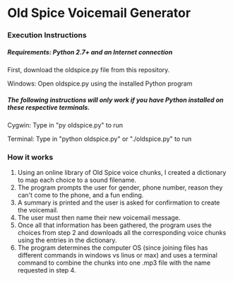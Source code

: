 # Old Spice Voicemail Generator

### Execution Instructions
##### Requirements: Python 2.7+ and an Internet connection
First, download the oldspice.py file from this repository.

Windows: Open oldspice.py using the installed Python program

##### The following instructions will only work if you have Python installed on these respective terminals.
Cygwin: Type in "py oldspice.py" to run

Terminal: Type in "python oldspice.py" or "./oldspice.py" to run

### How it works
1. Using an online library of Old Spice voice chunks, I created a dictionary to map each choice to a sound filename.
2. The program prompts the user for gender, phone number, reason they can't come to the phone, and a fun ending.
3. A summary is printed and the user is asked for confirmation to create the voicemail.
4. The user must then name their new voicemail message.
5. Once all that information has been gathered, the program uses the choices from step 2 and downloads all the corresponding voice chunks using the entries in the dictionary.
6. The program determines the computer OS (since joining files has different commands in windows vs linus or max) and uses a terminal command to combine the chunks into one .mp3 file with the name requested in step 4.
